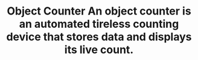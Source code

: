 <h1 align="center">Object Counter
An object counter is an automated tireless counting device that stores data and displays its live count.
